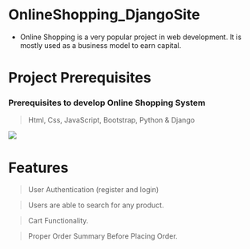 # OnlineShopping_DjangoSite

* Online Shopping is a very popular project in web development. It is mostly used as a business model to earn capital.

# Project Prerequisites

### Prerequisites to develop Online Shopping System

> Html, Css, JavaScript, Bootstrap, Python & Django

<img src="./img.avif">

# Features

> User Authentication (register and login)

> Users are able to search for any product.

> Cart Functionality.

> Proper Order Summary Before Placing Order.
